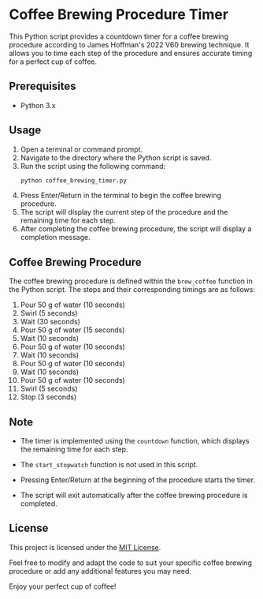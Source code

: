 # Coffee Brewing Procedure Timer

This Python script provides a countdown timer for a coffee brewing procedure according to James Hoffman's 2022 V60 brewing technique. It allows you to time each step of the procedure and ensures accurate timing for a perfect cup of coffee.

## Prerequisites

- Python 3.x

## Usage

1. Open a terminal or command prompt.
2. Navigate to the directory where the Python script is saved.
3. Run the script using the following command:
    ```bash
    python coffee_brewing_timer.py
    ```
4. Press Enter/Return in the terminal to begin the coffee brewing procedure.
5. The script will display the current step of the procedure and the remaining time for each step.
6. After completing the coffee brewing procedure, the script will display a completion message.

## Coffee Brewing Procedure

The coffee brewing procedure is defined within the `brew_coffee` function in the Python script. The steps and their corresponding timings are as follows:

1. Pour 50 g of water (10 seconds)
2. Swirl (5 seconds)
3. Wait (30 seconds)
4. Pour 50 g of water (15 seconds)
5. Wait (10 seconds)
6. Pour 50 g of water (10 seconds)
7. Wait (10 seconds)
8. Pour 50 g of water (10 seconds)
9. Wait (10 seconds)
10. Pour 50 g of water (10 seconds)
11. Swirl (5 seconds)
12. Stop (3 seconds)

## Note

- The timer is implemented using the `countdown` function, which displays the remaining time for each step.
- The `start_stopwatch` function is not used in this script.
- Pressing Enter/Return at the beginning of the procedure starts the timer.

- The script will exit automatically after the coffee brewing procedure is completed.

## License

This project is licensed under the [MIT License](LICENSE).

Feel free to modify and adapt the code to suit your specific coffee brewing procedure or add any additional features you may need.

Enjoy your perfect cup of coffee!
